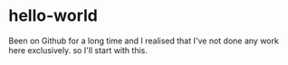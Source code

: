 # hello-world
Been on Github for a long time and I realised that I've not done any work here exclusively. so I'll start with this.
